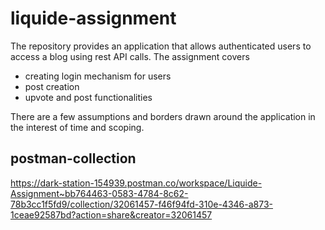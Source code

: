 # liquide-assignment
The repository provides an application that allows authenticated users to access a blog using rest API calls.
The assignment covers
* creating login mechanism for users
* post creation
* upvote and post functionalities

There are a few assumptions and borders drawn around the application in the interest of time and scoping. 

## postman-collection
https://dark-station-154939.postman.co/workspace/Liquide-Assignment~bb764463-0583-4784-8c62-78b3cc1f5fd9/collection/32061457-f46f94fd-310e-4346-a873-1ceae92587bd?action=share&creator=32061457